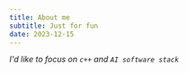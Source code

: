 ```yaml
---
title: About me
subtitle: Just for fun
date: 2023-12-15
---
```


*I'd like to focus on `c++` and  `AI software stack`*
